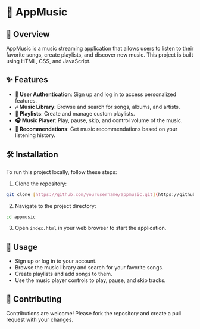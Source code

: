 # 🎵 AppMusic

## 🌟 Overview

AppMusic is a music streaming application that allows users to listen to their favorite songs, create playlists, and discover new music. This project is built using HTML, CSS, and JavaScript.

## ✨ Features

- **🔐 User Authentication**: Sign up and log in to access personalized features.
- **🎶 Music Library**: Browse and search for songs, albums, and artists.
- **📂 Playlists**: Create and manage custom playlists.
- **🎧 Music Player**: Play, pause, skip, and control volume of the music.
- **🤖 Recommendations**: Get music recommendations based on your listening history.

## 🛠️ Installation

To run this project locally, follow these steps:

1. Clone the repository:

```bash
git clone [https://github.com/yourusername/appmusic.git](https://github.com/VanLoc2643/music-app)
```

2. Navigate to the project directory:

```bash
cd appmusic
```

3. Open `index.html` in your web browser to start the application.

## 🚀 Usage

- Sign up or log in to your account.
- Browse the music library and search for your favorite songs.
- Create playlists and add songs to them.
- Use the music player controls to play, pause, and skip tracks.

## 🤝 Contributing

Contributions are welcome! Please fork the repository and create a pull request with your changes.
